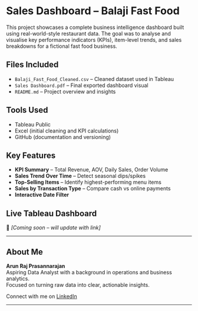 #  Sales Dashboard – Balaji Fast Food

This project showcases a complete business intelligence dashboard built using real-world-style restaurant data. The goal was to analyse and visualise key performance indicators (KPIs), item-level trends, and sales breakdowns for a fictional fast food business.

##  Files Included
- `Balaji_Fast_Food_Cleaned.csv` – Cleaned dataset used in Tableau
- `Sales Dashboard.pdf` – Final exported dashboard visual
- `README.md` – Project overview and insights

##  Tools Used
- Tableau Public
- Excel (initial cleaning and KPI calculations)
- GitHub (documentation and versioning)

##  Key Features
- **KPI Summary** – Total Revenue, AOV, Daily Sales, Order Volume
- **Sales Trend Over Time** – Detect seasonal dips/spikes
- **Top-Selling Items** – Identify highest-performing menu items
- **Sales by Transaction Type** – Compare cash vs online payments
- **Interactive Date Filter**

##  Live Tableau Dashboard
🔗 *[Coming soon – will update with link]*

---

##  About Me

**Arun Raj Prasannarajan**  
Aspiring Data Analyst with a background in operations and business analytics.  
Focused on turning raw data into clear, actionable insights.

 Connect with me on [LinkedIn](www.linkedin.com/in/arun-raj-prasannarajan-0b1671140)

---


